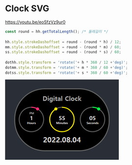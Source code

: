 # Clock SVG


https://youtu.be/eoSfzVz9ur0


```js
const round = hh.getTotalLength(); /* 둘레길이 */

hh.style.strokeDashoffset = round - (round * h) / 12;
mm.style.strokeDashoffset = round - (round * m) / 60;
ss.style.strokeDashoffset = round - (round * s) / 60;

dothh.style.transform = 'rotate('+ h * 360 / 12 +'deg)';
dotmm.style.transform = 'rotate('+ m * 360 / 60 +'deg)';
dotss.style.transform = 'rotate('+ s * 360 / 60 +'deg)';
```


![](screenshot.png)